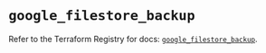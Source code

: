 # `google_filestore_backup`

Refer to the Terraform Registry for docs: [`google_filestore_backup`](https://registry.terraform.io/providers/hashicorp/google-beta/6.17.0/docs/resources/google_filestore_backup).
